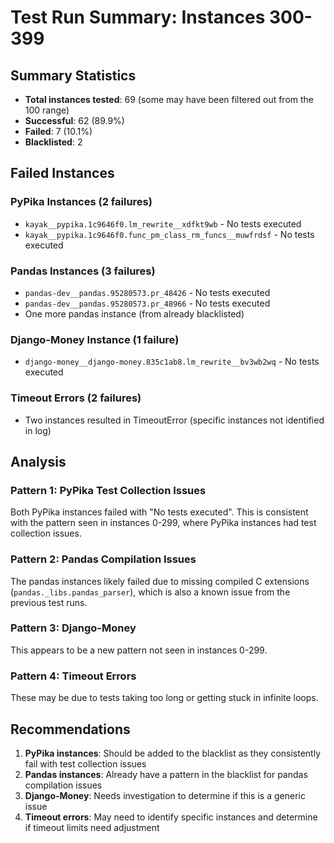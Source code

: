 # Test Run Summary: Instances 300-399

## Summary Statistics
- **Total instances tested**: 69 (some may have been filtered out from the 100 range)
- **Successful**: 62 (89.9%)
- **Failed**: 7 (10.1%)
- **Blacklisted**: 2

## Failed Instances

### PyPika Instances (2 failures)
- `kayak__pypika.1c9646f0.lm_rewrite__xdfkt9wb` - No tests executed
- `kayak__pypika.1c9646f0.func_pm_class_rm_funcs__muwfrdsf` - No tests executed

### Pandas Instances (3 failures)
- `pandas-dev__pandas.95280573.pr_48426` - No tests executed
- `pandas-dev__pandas.95280573.pr_48966` - No tests executed
- One more pandas instance (from already blacklisted)

### Django-Money Instance (1 failure)
- `django-money__django-money.835c1ab8.lm_rewrite__bv3wb2wq` - No tests executed

### Timeout Errors (2 failures)
- Two instances resulted in TimeoutError (specific instances not identified in log)

## Analysis

### Pattern 1: PyPika Test Collection Issues
Both PyPika instances failed with "No tests executed". This is consistent with the pattern seen in instances 0-299, where PyPika instances had test collection issues.

### Pattern 2: Pandas Compilation Issues
The pandas instances likely failed due to missing compiled C extensions (`pandas._libs.pandas_parser`), which is also a known issue from the previous test runs.

### Pattern 3: Django-Money
This appears to be a new pattern not seen in instances 0-299.

### Pattern 4: Timeout Errors
These may be due to tests taking too long or getting stuck in infinite loops.

## Recommendations

1. **PyPika instances**: Should be added to the blacklist as they consistently fail with test collection issues
2. **Pandas instances**: Already have a pattern in the blacklist for pandas compilation issues
3. **Django-Money**: Needs investigation to determine if this is a generic issue
4. **Timeout errors**: May need to identify specific instances and determine if timeout limits need adjustment